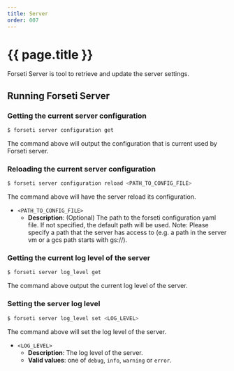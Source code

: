 ```yaml
---
title: Server
order: 007
---
```


# {{ page.title }}

Forseti Server is tool to retrieve and update the server settings.

## Running Forseti Server

### Getting the current server configuration

```bash
$ forseti server configuration get 
```

The command above will output the configuration that is current used by Forseti server.

### Reloading the current server configuration

```bash
$ forseti server configuration reload <PATH_TO_CONFIG_FILE> 
```

The command above will have the server reload its configuration.

* `<PATH_TO_CONFIG_FILE>` 
  * **Description**: (Optional) The path to the forseti configuration yaml file. If not specified, 
  the default path will be used. Note: Please specify a path that the server has access to (e.g. 
  a path in  the server vm or a gcs path starts with gs://).

### Getting the current log level of the server

```bash
$ forseti server log_level get
```

The command above output the current log level of the server.

### Setting the server log level

```bash
$ forseti server log_level set <LOG_LEVEL>
```

The command above will set the log level of the server.

* `<LOG_LEVEL>`
  * **Description**: The log level of the server.
  * **Valid values**: one of `debug`, `info`, `warning` or `error`.
